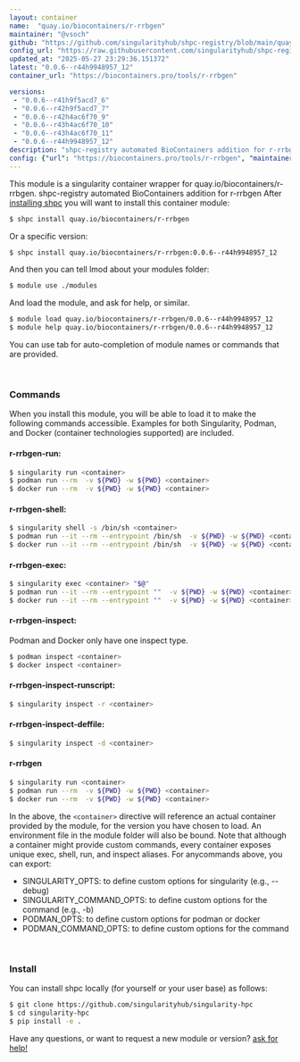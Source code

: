 ```yaml
---
layout: container
name:  "quay.io/biocontainers/r-rrbgen"
maintainer: "@vsoch"
github: "https://github.com/singularityhub/shpc-registry/blob/main/quay.io/biocontainers/r-rrbgen/container.yaml"
config_url: "https://raw.githubusercontent.com/singularityhub/shpc-registry/main/quay.io/biocontainers/r-rrbgen/container.yaml"
updated_at: "2025-05-27 23:29:36.151372"
latest: "0.0.6--r44h9948957_12"
container_url: "https://biocontainers.pro/tools/r-rrbgen"

versions:
 - "0.0.6--r41h9f5acd7_6"
 - "0.0.6--r42h9f5acd7_7"
 - "0.0.6--r42h4ac6f70_9"
 - "0.0.6--r43h4ac6f70_10"
 - "0.0.6--r43h4ac6f70_11"
 - "0.0.6--r44h9948957_12"
description: "shpc-registry automated BioContainers addition for r-rrbgen"
config: {"url": "https://biocontainers.pro/tools/r-rrbgen", "maintainer": "@vsoch", "description": "shpc-registry automated BioContainers addition for r-rrbgen", "latest": {"0.0.6--r44h9948957_12": "sha256:07af15948c1ed34744e3999f837bd7b6729d04aba1e77d60b832299660edc9c4"}, "tags": {"0.0.6--r41h9f5acd7_6": "sha256:484ac797fab2a3f76843f4123df2f791dd6d7f31921228ef095479d42474b2e3", "0.0.6--r42h9f5acd7_7": "sha256:1129cf324330c6a72a428d93bbb5f5a2b1183fbb46210c48da4e9a9394ac8785", "0.0.6--r42h4ac6f70_9": "sha256:1d97ea429ce18212a67ea44ac98ce1805b4b5b32801a98098bfa0d142e268516", "0.0.6--r43h4ac6f70_10": "sha256:f31fab521895779d895c49ad4eff0fbe05d509a6a85fae8dbdefc82ba75d1a44", "0.0.6--r43h4ac6f70_11": "sha256:c09fb6bc2cb26974ae8b4867e8faaa9c1e2fe80c72d895641b0b28faf81737ae", "0.0.6--r44h9948957_12": "sha256:07af15948c1ed34744e3999f837bd7b6729d04aba1e77d60b832299660edc9c4"}, "docker": "quay.io/biocontainers/r-rrbgen"}
---
```


This module is a singularity container wrapper for quay.io/biocontainers/r-rrbgen.
shpc-registry automated BioContainers addition for r-rrbgen
After [installing shpc](#install) you will want to install this container module:


```bash
$ shpc install quay.io/biocontainers/r-rrbgen
```

Or a specific version:

```bash
$ shpc install quay.io/biocontainers/r-rrbgen:0.0.6--r44h9948957_12
```

And then you can tell lmod about your modules folder:

```bash
$ module use ./modules
```

And load the module, and ask for help, or similar.

```bash
$ module load quay.io/biocontainers/r-rrbgen/0.0.6--r44h9948957_12
$ module help quay.io/biocontainers/r-rrbgen/0.0.6--r44h9948957_12
```

You can use tab for auto-completion of module names or commands that are provided.

<br>

### Commands

When you install this module, you will be able to load it to make the following commands accessible.
Examples for both Singularity, Podman, and Docker (container technologies supported) are included.

#### r-rrbgen-run:

```bash
$ singularity run <container>
$ podman run --rm  -v ${PWD} -w ${PWD} <container>
$ docker run --rm  -v ${PWD} -w ${PWD} <container>
```

#### r-rrbgen-shell:

```bash
$ singularity shell -s /bin/sh <container>
$ podman run --it --rm --entrypoint /bin/sh  -v ${PWD} -w ${PWD} <container>
$ docker run --it --rm --entrypoint /bin/sh  -v ${PWD} -w ${PWD} <container>
```

#### r-rrbgen-exec:

```bash
$ singularity exec <container> "$@"
$ podman run --it --rm --entrypoint ""  -v ${PWD} -w ${PWD} <container> "$@"
$ docker run --it --rm --entrypoint ""  -v ${PWD} -w ${PWD} <container> "$@"
```

#### r-rrbgen-inspect:

Podman and Docker only have one inspect type.

```bash
$ podman inspect <container>
$ docker inspect <container>
```

#### r-rrbgen-inspect-runscript:

```bash
$ singularity inspect -r <container>
```

#### r-rrbgen-inspect-deffile:

```bash
$ singularity inspect -d <container>
```



#### r-rrbgen

```bash
$ singularity run <container>
$ podman run --rm  -v ${PWD} -w ${PWD} <container>
$ docker run --rm  -v ${PWD} -w ${PWD} <container>
```


In the above, the `<container>` directive will reference an actual container provided
by the module, for the version you have chosen to load. An environment file in the
module folder will also be bound. Note that although a container
might provide custom commands, every container exposes unique exec, shell, run, and
inspect aliases. For anycommands above, you can export:

 - SINGULARITY_OPTS: to define custom options for singularity (e.g., --debug)
 - SINGULARITY_COMMAND_OPTS: to define custom options for the command (e.g., -b)
 - PODMAN_OPTS: to define custom options for podman or docker
 - PODMAN_COMMAND_OPTS: to define custom options for the command

<br>

### Install

You can install shpc locally (for yourself or your user base) as follows:

```bash
$ git clone https://github.com/singularityhub/singularity-hpc
$ cd singularity-hpc
$ pip install -e .
```

Have any questions, or want to request a new module or version? [ask for help!](https://github.com/singularityhub/singularity-hpc/issues)